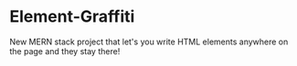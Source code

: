 # Element-Graffiti

New MERN stack project that let's you write HTML elements anywhere on the page and they stay there!

